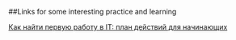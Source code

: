 ##Links for some interesting practice and learning

[]()

[]()

[]()

[]()

[]()

[]()

[Как найти первую работу в IT: план действий для начинающих](https://tproger.ru/articles/first-job-searching-guide/?utm_source=grf-eng&utm_medium=partner&utm_campaign=giraff.io)
